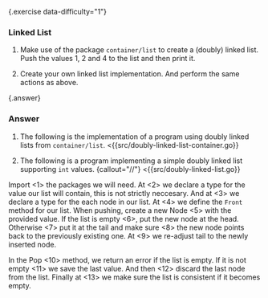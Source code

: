 {.exercise data-difficulty="1"}
### Linked List

1. Make use of the package `container/list` to create
 a (doubly) linked list. Push the values 1, 2 and 4 to the list and then
 print it.

2.  Create your own linked list implementation. And perform the same actions
as above.

{.answer}
### Answer
1. The following is the implementation of a program using doubly
   linked lists from `container/list`.
   <{{src/doubly-linked-list-container.go}}

2. The following is a program implementing a simple doubly
 linked list supporting `int` values.
 {callout="//"}
  <{{src/doubly-linked-list.go}}

Import <1> the packages we will need. At <2> we declare a type for the value our list will contain,
this is not strictly neccesary. And at <3> we declare a type for the each node in our list.
At <4> we define the `Front` method for our list.
When pushing, create a new Node <5> with the provided value. If the list is empty <6>,
put the new node at the head. Otherwise <7> put it at the tail and make sure <8>
the new node points back to the previously existing one. At <9> we re-adjust tail
to the newly inserted node.

In the Pop <10> method, we return an error if the list is empty. If it is not empty <11>
we save the last value. And then <12> discard the last node from the list. Finally at <13>
we make sure the list is consistent if it becomes empty.
